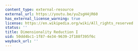 ```yaml
---
content_type: external-resource
external_url: https://youtu.be/yuZsgH4jR60
has_external_license_warning: true
license: https://en.wikipedia.org/wiki/All_rights_reserved
status: ''
title: Dimensionality Reduction I
uid: 50dd4bc1-1f87-4e34-9639-2f188f395f6c
wayback_url: ''
---
```

